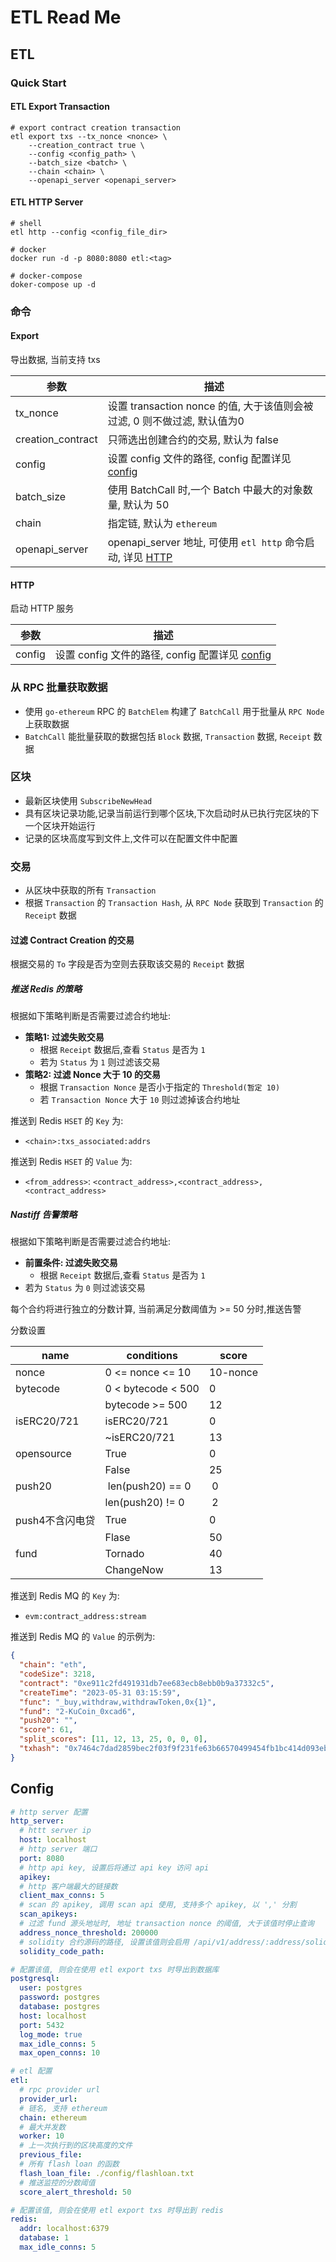 # ETL Read Me


## ETL
### Quick Start
#### ETL Export Transaction
```shell
# export contract creation transaction
etl export txs --tx_nonce <nonce> \
    --creation_contract true \
    --config <config_path> \
    --batch_size <batch> \
    --chain <chain> \
    --openapi_server <openapi_server>
```
#### ETL HTTP Server
```shell
# shell
etl http --config <config_file_dir>

# docker
docker run -d -p 8080:8080 etl:<tag>

# docker-compose
doker-compose up -d

```

### 命令
#### Export
导出数据, 当前支持 txs

| 参数                  | 描述                                                       |
|---------------------|----------------------------------------------------------|
| tx_nonce            | 设置 transaction nonce 的值, 大于该值则会被过滤, 0 则不做过滤, 默认值为0       |
| creation_contract   | 只筛选出创建合约的交易, 默认为 false                                   |
| config | 设置 config 文件的路径, config 配置详见 [config](#config)           |
| batch_size | 使用 BatchCall 时,一个 Batch 中最大的对象数量, 默认为 50                 |
| chain | 指定链, 默认为 `ethereum`                                      |
| openapi_server | openapi_server 地址, 可使用 `etl http` 命令启动, 详见 [HTTP](#http) |




#### HTTP
启动 HTTP 服务

| 参数                  | 描述                                                       |
|---------------------|----------------------------------------------------------|
| config | 设置 config 文件的路径, config 配置详见 [config](#config)           |

### 从 RPC 批量获取数据
- 使用 `go-ethereum` RPC 的 `BatchElem` 构建了 `BatchCall` 用于批量从 `RPC Node` 上获取数据
- `BatchCall` 能批量获取的数据包括 `Block` 数据, `Transaction` 数据, `Receipt` 数据

### 区块
- 最新区块使用 `SubscribeNewHead`
- 具有区块记录功能,记录当前运行到哪个区块,下次启动时从已执行完区块的下一个区块开始运行
- 记录的区块高度写到文件上,文件可以在配置文件中配置


### 交易
- 从区块中获取的所有 `Transaction`
- 根据 `Transaction` 的 `Transaction Hash`, 从 `RPC Node` 获取到 `Transaction` 的 `Receipt` 数据

#### 过滤 Contract Creation 的交易
根据交易的 `To` 字段是否为空则去获取该交易的 `Receipt` 数据

##### 推送 Redis 的策略
根据如下策略判断是否需要过滤合约地址:
- **策略1: 过滤失败交易**
  - 根据 `Receipt` 数据后,查看 `Status` 是否为 `1`
  - 若为 `Status` 为 `1` 则过滤该交易
- **策略2: 过滤 Nonce 大于 10 的交易**
  - 根据 `Transaction Nonce` 是否小于指定的 `Threshold(暂定 10)`
  - 若 `Transaction Nonce` 大于 `10` 则过滤掉该合约地址

推送到 Redis `HSET` 的 `Key` 为:
- `<chain>:txs_associated:addrs`

推送到 Redis `HSET` 的 `Value` 为:
- `<from_address>`: `<contract_address>,<contract_address>,<contract_address>`

##### Nastiff 告警策略


根据如下策略判断是否需要过滤合约地址:
- **前置条件: 过滤失败交易**
  - 根据 `Receipt` 数据后,查看 `Status` 是否为 `1`
- 若为 `Status` 为 `0` 则过滤该交易


每个合约将进行独立的分数计算, 当前满足分数阈值为 >= 50 分时,推送告警 

分数设置

| name  | conditions | score |
| ----- | ---------- | ----- |
| nonce | 0 <= nonce <= 10 | 10-nonce |
| bytecode | 0 < bytecode < 500 | 0 |
|          |  bytecode >= 500 | 12 |
| isERC20/721 | isERC20/721  | 0 |
|          |  ~isERC20/721  | 13 |
| opensource | True | 0 |
|          |  False | 25 |
| push20  | len(push20) == 0  | 0  |
|         | len(push20) != 0  | 2  |
| push4不含闪电贷 | True | 0 |
|                | Flase | 50 |
| fund           | Tornado| 40 |
|            | ChangeNow | 13 |

推送到 Redis MQ 的 `Key` 为:
- `evm:contract_address:stream`

推送到 Redis MQ 的 `Value` 的示例为:
```json
{
  "chain": "eth",
  "codeSize": 3218,
  "contract": "0xe911c2fd491931db7ee683ecb8ebb0b9a37332c5",
  "createTime": "2023-05-31 03:15:59",
  "func": "_buy,withdraw,withdrawToken,0x{1}",
  "fund": "2-KuCoin_0xcad6",
  "push20": "",
  "score": 61,
  "split_scores": [11, 12, 13, 25, 0, 0, 0],
  "txhash": "0x7464c7dad2859bec2f03f9f231fe63b66570499454fb1bc414d093eba67e98a3"
}
```


## Config
```yaml
# http server 配置
http_server:
  # httt server ip
  host: localhost
  # http server 端口
  port: 8080
  # http api key, 设置后将通过 api key 访问 api
  apikey:
  # http 客户端最大的链接数
  client_max_conns: 5
  # scan 的 apikey, 调用 scan api 使用, 支持多个 apikey, 以 ',' 分割
  scan_apikeys:
  # 过滤 fund 源头地址时, 地址 transaction nonce 的阈值, 大于该值时停止查询
  address_nonce_threshold: 200000
  # solidity 合约源码的路径, 设置该值则会启用 /api/v1/address/:address/solidity 接口, 默认关闭
  solidity_code_path:

# 配置该值, 则会在使用 etl export txs 时导出到数据库
postgresql:
  user: postgres
  password: postgres
  database: postgres
  host: localhost
  port: 5432
  log_mode: true
  max_idle_conns: 5
  max_open_conns: 10

# etl 配置
etl:
  # rpc provider url
  provider_url:
  # 链名, 支持 ethereum
  chain: ethereum
  # 最大并发数
  worker: 10
  # 上一次执行到的区块高度的文件
  previous_file:
  # 所有 flash loan 的函数
  flash_loan_file: ./config/flashloan.txt
  # 推送监控的分数阈值
  score_alert_threshold: 50

# 配置该值, 则会在使用 etl export txs 时导出到 redis
redis:
  addr: localhost:6379
  database: 1
  max_idle_conns: 5
```